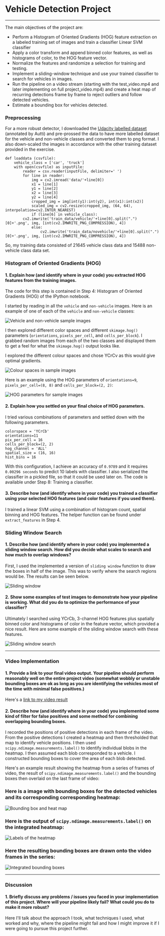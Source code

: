 # **Vehicle Detection Project**


---

The main objectives of the project are:
* Perform a Histogram of Oriented Gradients (HOG) feature extraction on a labeled training set of images and train a classifier Linear SVM classifier
* Apply a color transform and append binned color features, as well as histograms of color, to the HOG feature vector. 
* Normalize the features and randomize a selection for training and testing.
* Implement a sliding-window technique and use your trained classifier to search for vehicles in images.
* Run the pipeline on a video stream (starting with the test_video.mp4 and later implementing on full project_video.mp4) and create a heat map of recurring detections frame by frame to reject outliers and follow detected vehicles.
* Estimate a bounding box for vehicles detected.

[//]: # (Image References)
[image1]: ./images/car_not_car.png
[image2]: ./images/car_colour_spaces.png
[image3]: ./images/HOG_example.png
[image4]: ./images/sliding_window.png
[image5]: ./images/sliding_window_search.png
[image6]: ./images/bboxes_and_heat.png
[image7]: ./images/labels_map.png
[image8]: ./images/output_bboxes.png
[video1]: ./videos/project_video_out.mp4


### Preprocessing
For a more robust detector, I downloaded the [Udacity labelled dataset](http://bit.ly/udacity-annotations-autti) (annotated by Autti) and pre-prossed the data to have more labelled dataset for the vehicle and non-vehicle classes and converted them to png format. I also down-scaled the images in accordance with the other training dataset provided in the exercise.

```
def loaddata (csvfile):
    vehicle_class = ['car', 'truck']
    with open(csvfile) as inputFile:
        reader = csv.reader(inputFile, delimiter=' ')
        for line in reader:  
            img = cv2.imread('data/'+line[0])    
            x1 = line[1]
            y1 = line[2]
            x2 = line[3]
            y2 = line[4]
            cropped_img = img[int(y1):int(y2), int(x1):int(x2)]
            scaled_img = cv2.resize(cropped_img, (64, 64), interpolation=cv2.INTER_NEAREST)
            if (line[6] in vehicle_class):
		cv2.imwrite('train_data/vehicle/'+line[0].split(".")[0]+'.png', img, [int(cv2.IMWRITE_PNG_COMPRESSION), 4])
            else:
                cv2.imwrite('train_data/novehicle/'+line[0].split(".")[0]+'.png', img, [int(cv2.IMWRITE_PNG_COMPRESSION), 4])
``` 
So, my training data consisted of 21645 vehicle class data and 15488 non-vehicle class data set.

### Histogram of Oriented Gradients (HOG)

#### 1. Explain how (and identify where in your code) you extracted HOG features from the training images.

The code for this step is contained in Step 4: Histogram of Oriented Gradients (HOG) of the IPython notebook.

I started by reading in all the `vehicle` and `non-vehicle` images.  Here is an example of one of each of the `vehicle` and `non-vehicle` classes:

![Vehicle and non-vehicle sample images][image1]

I then explored different color spaces and different `skimage.hog()` parameters (`orientations`, `pixels_per_cell`, and `cells_per_block`).  I grabbed random images from each of the two classes and displayed them to get a feel for what the `skimage.hog()` output looks like.

I explored the different colour spaces and chose YCrCv as this would give optimal gradients.

![Colour spaces in sample images][image2]

Here is an example using the HOG parameters of `orientations=9`, `pixels_per_cell=(8, 8)` and `cells_per_block=(2, 2)`:

![HOG parameters for sample images][image3]

#### 2. Explain how you settled on your final choice of HOG parameters.

I tried various combinations of parameters and settled down with the following parameters.

```
colorspace = 'YCrCb'
orientations=11
pix_per_cell = 16
cells_per_block=(2, 2)
hog_channel = 'ALL' 
spatial_size = (16, 16)
hist_bins = 16

```

With this configuration, I achieve an accuracy of `0.9789` and it requires `0.00296 seconds` to predict 10 labels with classifier. I also serialized the classifier in a pickled file, so that it could be used later on. The code is available under Step 8: Training a classifier.

#### 3. Describe how (and identify where in your code) you trained a classifier using your selected HOG features (and color features if you used them).

I trained a linear SVM using a combination of histogram count, spatial binning and HOG features. The helper function can be found under 
`extract_features` in Step 4. 

### Sliding Window Search

#### 1. Describe how (and identify where in your code) you implemented a sliding window search.  How did you decide what scales to search and how much to overlap windows?

First, I used the implemented a version of `sliding window` function to draw the boxes in half of the image. This was to verify where the search regions would be. The results can be seen below.

![Sliding window][image4]

#### 2. Show some examples of test images to demonstrate how your pipeline is working.  What did you do to optimize the performance of your classifier?

Ultimately I searched using YCrCb, 3-channel HOG features plus spatially binned color and histograms of color in the feature vector, which provided a nice result.  Here are some example of the sliding window search with these features.

![Sliding window search][image5]

---

### Video Implementation

#### 1. Provide a link to your final video output.  Your pipeline should perform reasonably well on the entire project video (somewhat wobbly or unstable bounding boxes are ok as long as you are identifying the vehicles most of the time with minimal false positives.)
Here's a [link to my video result](videos/project_video_out.mp4)


#### 2. Describe how (and identify where in your code) you implemented some kind of filter for false positives and some method for combining overlapping bounding boxes.

I recorded the positions of positive detections in each frame of the video.  From the positive detections I created a heatmap and then thresholded that map to identify vehicle positions.  I then used `scipy.ndimage.measurements.label()` to identify individual blobs in the heatmap.  I then assumed each blob corresponded to a vehicle.  I constructed bounding boxes to cover the area of each blob detected.

Here's an example result showing the heatmap from a series of frames of video, the result of `scipy.ndimage.measurements.label()` and the bounding boxes then overlaid on the last frame of video:

### Here is a image with bounding boxes for the detected vehicles and its corresponding corresponding heatmap:

![Bounding box and heat map][image6]

### Here is the output of `scipy.ndimage.measurements.label()` on the integrated heatmap:
![Labels of the heatmap][image7]

### Here the resulting bounding boxes are drawn onto the video frames in the series:
![Integrated bounding boxes][image8]


---

### Discussion

#### 1. Briefly discuss any problems / issues you faced in your implementation of this project.  Where will your pipeline likely fail?  What could you do to make it more robust?

Here I'll talk about the approach I took, what techniques I used, what worked and why, where the pipeline might fail and how I might improve it if I were going to pursue this project further.

